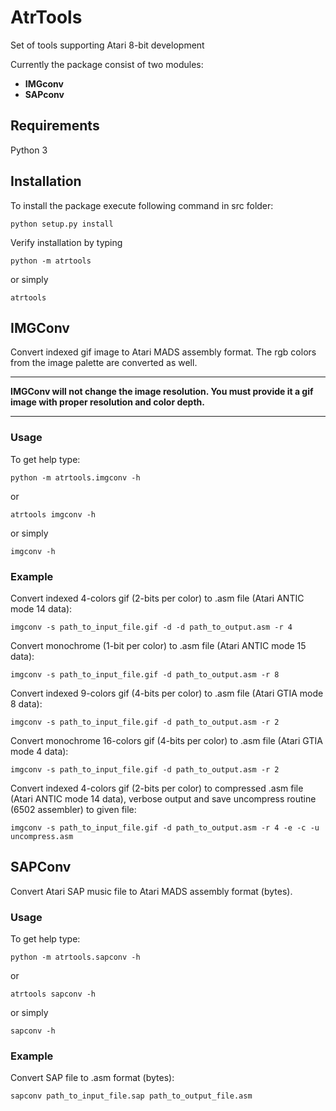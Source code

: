 # AtrTools
Set of tools supporting Atari 8-bit development

Currently the package consist of two modules:
- **IMGconv**
- **SAPconv**

## Requirements

Python 3 

## Installation

To install the package execute following command in src folder:

`python setup.py install`

Verify installation by typing

`python -m atrtools`

or simply

`atrtools`

## IMGConv

Convert indexed gif image to Atari MADS assembly format. The rgb colors from the image palette are converted as well.

---
**IMGConv will not change the image resolution. You must provide it a gif image with proper resolution and color depth.**

---

### Usage

To get help type:

`python -m atrtools.imgconv -h`

or 

`atrtools imgconv -h`

or simply

`imgconv -h`

### Example

Convert indexed 4-colors gif (2-bits per color) to .asm file (Atari ANTIC mode 14 data):

`imgconv -s path_to_input_file.gif -d -d path_to_output.asm -r 4`

Convert monochrome (1-bit per color) to .asm file (Atari ANTIC mode 15 data):

`imgconv -s path_to_input_file.gif -d path_to_output.asm -r 8`

Convert indexed 9-colors gif (4-bits per color) to .asm file (Atari GTIA mode 8 data):

`imgconv -s path_to_input_file.gif -d path_to_output.asm -r 2`

Convert monochrome 16-colors gif (4-bits per color) to .asm file (Atari GTIA mode 4 data):

`imgconv -s path_to_input_file.gif -d path_to_output.asm -r 2`

Convert indexed 4-colors gif (2-bits per color) to compressed .asm file (Atari ANTIC mode 14 data), verbose output and save  uncompress  routine (6502 assembler) to given file:

`imgconv -s path_to_input_file.gif -d path_to_output.asm -r 4 -e -c -u uncompress.asm`

## SAPConv

Convert Atari SAP music file to Atari MADS assembly format (bytes).

### Usage

To get help type:

`python -m atrtools.sapconv -h`

or 

`atrtools sapconv -h`

or simply

`sapconv -h`

### Example

Convert SAP file to .asm format (bytes):

`sapconv path_to_input_file.sap path_to_output_file.asm`
